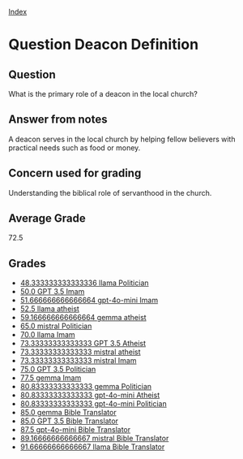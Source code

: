 
[Index](../../index.md)
# Question Deacon Definition
## Question
What is the primary role of a deacon in the local church?

## Answer from notes
A deacon serves in the local church by helping fellow believers with practical needs such as food or money.

## Concern used for grading
Understanding the biblical role of servanthood in the church.

## Average Grade
72.5

## Grades
 * [48.333333333333336 llama Politician](../answers/llama_Politician/Deacon_Definition.md)
 * [50.0 GPT 3.5 Imam](../answers/GPT_3.5_Imam/Deacon_Definition.md)
 * [51.666666666666664 gpt-4o-mini Imam](../answers/gpt-4o-mini_Imam/Deacon_Definition.md)
 * [52.5 llama atheist](../answers/llama_atheist/Deacon_Definition.md)
 * [59.166666666666664 gemma atheist](../answers/gemma_atheist/Deacon_Definition.md)
 * [65.0 mistral Politician](../answers/mistral_Politician/Deacon_Definition.md)
 * [70.0 llama Imam](../answers/llama_Imam/Deacon_Definition.md)
 * [73.33333333333333 GPT 3.5 Atheist](../answers/GPT_3.5_Atheist/Deacon_Definition.md)
 * [73.33333333333333 mistral atheist](../answers/mistral_atheist/Deacon_Definition.md)
 * [73.33333333333333 mistral Imam](../answers/mistral_Imam/Deacon_Definition.md)
 * [75.0 GPT 3.5 Politician](../answers/GPT_3.5_Politician/Deacon_Definition.md)
 * [77.5 gemma Imam](../answers/gemma_Imam/Deacon_Definition.md)
 * [80.83333333333333 gemma Politician](../answers/gemma_Politician/Deacon_Definition.md)
 * [80.83333333333333 gpt-4o-mini Atheist](../answers/gpt-4o-mini_Atheist/Deacon_Definition.md)
 * [80.83333333333333 gpt-4o-mini Politician](../answers/gpt-4o-mini_Politician/Deacon_Definition.md)
 * [85.0 gemma Bible Translator](../answers/gemma_Bible_Translator/Deacon_Definition.md)
 * [85.0 GPT 3.5 Bible Translator](../answers/GPT_3.5_Bible_Translator/Deacon_Definition.md)
 * [87.5 gpt-4o-mini Bible Translator](../answers/gpt-4o-mini_Bible_Translator/Deacon_Definition.md)
 * [89.16666666666667 mistral Bible Translator](../answers/mistral_Bible_Translator/Deacon_Definition.md)
 * [91.66666666666667 llama Bible Translator](../answers/llama_Bible_Translator/Deacon_Definition.md)
